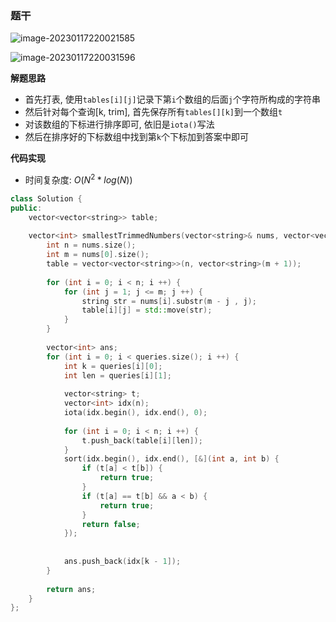 ### 题干

![image-20230117220021585](http://www.cdn.liver0377.xyz/typora/202301172200677.png)

![image-20230117220031596](http://www.cdn.liver0377.xyz/typora/202301172200536.png)



**解题思路**

- 首先打表, 使用`tables[i][j]`记录下第`i`个数组的后面`j`个字符所构成的字符串
- 然后针对每个查询[k, trim], 首先保存所有`tables[][k]`到一个数组`t`
- 对该数组的下标进行排序即可, 依旧是`iota()`写法
- 然后在排序好的下标数组中找到第`k`个下标加到答案中即可







**代码实现**

- 时间复杂度: $O(N ^2 * log(N))$

```cc
class Solution {
public:
    vector<vector<string>> table;
    
    vector<int> smallestTrimmedNumbers(vector<string>& nums, vector<vector<int>>& queries) {
        int n = nums.size();
        int m = nums[0].size();
        table = vector<vector<string>>(n, vector<string>(m + 1));
        
        for (int i = 0; i < n; i ++) {
            for (int j = 1; j <= m; j ++) {
                string str = nums[i].substr(m - j , j);
                table[i][j] = std::move(str);
            }
        }
        
        vector<int> ans;
        for (int i = 0; i < queries.size(); i ++) {
            int k = queries[i][0];
            int len = queries[i][1];
            
            vector<string> t;
            vector<int> idx(n);
            iota(idx.begin(), idx.end(), 0);
            
            for (int i = 0; i < n; i ++) {
                t.push_back(table[i][len]);
            }
            sort(idx.begin(), idx.end(), [&](int a, int b) {
                if (t[a] < t[b]) {
                    return true;
                }
                if (t[a] == t[b] && a < b) {
                    return true;
                }
                return false;
            });
            
            
            ans.push_back(idx[k - 1]);
        }
        
        return ans;
    }
};
```

